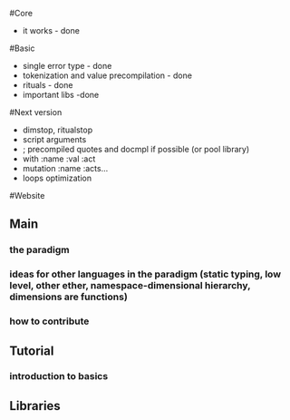 #Core
+ it works - done

#Basic
+ single error type - done
+ tokenization and value precompilation - done
+ rituals - done
+ important libs -done

#Next version
+ dimstop, ritualstop
+ script arguments
+ ; precompiled quotes and docmpl if possible (or pool library)
+ with :name :val :act
+ mutation :name :acts...
+ loops optimization

#Website
## Main
### the paradigm
### ideas for other languages in the paradigm (static typing, low level, other ether, namespace-dimensional hierarchy, dimensions are functions)
### how to contribute
## Tutorial
### introduction to basics
## Libraries
